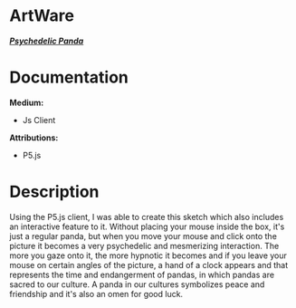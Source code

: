 # ArtWare

[***Psychedelic Panda***](https://Jason77lin.github.io)

# Documentation

**Medium:** 
* Js Client

**Attributions:** 

* P5.js

# Description

Using the P5.js client, I was able to create this sketch which also includes an interactive feature to it. Without placing your mouse inside the box, it's just a regular panda, but when you move your mouse and click onto the picture it becomes a very psychedelic and mesmerizing interaction. The more you gaze onto it, the more hypnotic it becomes and if you leave your mouse on certain angles of the picture, a hand of a clock appears and that represents the time and endangerment of pandas, in which pandas are sacred to our culture. A panda in our cultures symbolizes peace and friendship and it's also an omen for good luck.
